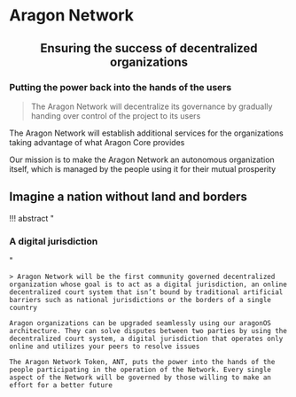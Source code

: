 # Aragon Network

<center>
<h2>Ensuring the success of decentralized organizations</h2>
</center>

<h3>Putting the power back into the hands of the users</h3>

> The Aragon Network will decentralize its governance by gradually handing over control of the project to its users

The Aragon Network will establish additional services for the organizations taking advantage of what Aragon Core provides

Our mission is to make the Aragon Network an autonomous organization itself, which is managed by the people using it for their mutual prosperity

## Imagine a nation without land and borders

!!! abstract "<h3>A digital jurisdiction</h3>"

    > Aragon Network will be the first community governed decentralized organization whose goal is to act as a digital jurisdiction, an online decentralized court system that isn’t bound by traditional artificial barriers such as national jurisdictions or the borders of a single country

    Aragon organizations can be upgraded seamlessly using our aragonOS architecture. They can solve disputes between two parties by using the decentralized court system, a digital jurisdiction that operates only online and utilizes your peers to resolve issues

    The Aragon Network Token, ANT, puts the power into the hands of the people participating in the operation of the Network. Every single aspect of the Network will be governed by those willing to make an effort for a better future
